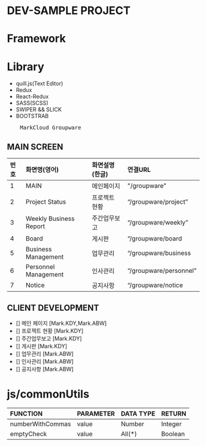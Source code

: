 # DEV-SAMPLE PROJECT

# Framework

# Library
- quill.js(Text Editor)
- Redux
- React-Redux
- SASS(SCSS)
- SWIPER && SLICK
- BOOTSTRAB

<pre>
    MarkCloud Groupware
</pre>

## MAIN SCREEN

| 번호 | 화면명(영어)               | 화면설명(한글)     | 연결URL                |
| :--- | :------------------------ | :---------------- | :----------------------|
| 1    | MAIN                      | 메인페이지         | "/groupware"           |
| 2    | Project Status            | 프로젝트 현황      | “/groupware/project”   |
| 3    | Weekly Business Report    | 주간업무보고       | “/groupware/weekly”    |
| 4    | Board                     | 게시판             | “/groupware/board      |
| 5    | Business Management       | 업무관리           | “/groupware/business   |
| 6    | Personnel Management      | 인사관리           | “/groupware/personnel” |
| 7    | Notice                    | 공지사항           | “/groupware/notice     |

## CLIENT DEVELOPMENT

- [] 메인 페이지 [Mark.KDY,Mark.ABW]
- [] 프로젝트 현황 [Mark.KDY]
- [] 주간업무보고 [Mark.KDY]
- [] 게시판 [Mark.KDY]
- [] 업무관리 [Mark.ABW]
- [] 인사관리 [Mark.ABW]
- [] 공지사항 [Mark.ABW]




# js/commonUtils

| FUNCTION         | PARAMETER | DATA TYPE | RETURN  |
| :--------------- | :-------- | :-------- | :------ |
| numberWithCommas | value     | Number    | Integer |
| emptyCheck       | value     | All(\*)   | Boolean |

